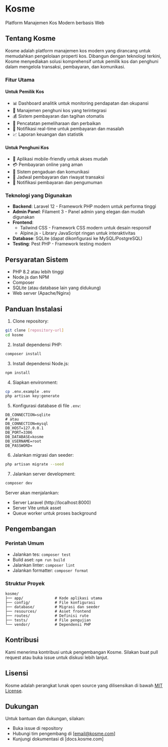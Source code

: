 # Kosme

Platform Manajemen Kos Modern berbasis Web

## Tentang Kosme

Kosme adalah platform manajemen kos modern yang dirancang untuk memudahkan pengelolaan properti kos. Dibangun dengan teknologi terkini, Kosme menyediakan solusi komprehensif untuk pemilik kos dan penghuni dalam mengelola transaksi, pembayaran, dan komunikasi.

### Fitur Utama

#### Untuk Pemilik Kos

-   📊 Dashboard analitik untuk monitoring pendapatan dan okupansi
-   👥 Manajemen penghuni kos yang terintegrasi
-   💰 Sistem pembayaran dan tagihan otomatis
-   📝 Pencatatan pemeliharaan dan perbaikan
-   📱 Notifikasi real-time untuk pembayaran dan masalah
-   📈 Laporan keuangan dan statistik

#### Untuk Penghuni Kos

-   📱 Aplikasi mobile-friendly untuk akses mudah
-   💳 Pembayaran online yang aman
-   📢 Sistem pengaduan dan komunikasi
-   📅 Jadwal pembayaran dan riwayat transaksi
-   🔔 Notifikasi pembayaran dan pengumuman

### Teknologi yang Digunakan

-   **Backend**: Laravel 12 - Framework PHP modern untuk performa tinggi
-   **Admin Panel**: Filament 3 - Panel admin yang elegan dan mudah digunakan
-   **Frontend**:
    -   Tailwind CSS - Framework CSS modern untuk desain responsif
    -   Alpine.js - Library JavaScript ringan untuk interaktivitas
-   **Database**: SQLite (dapat dikonfigurasi ke MySQL/PostgreSQL)
-   **Testing**: Pest PHP - Framework testing modern

## Persyaratan Sistem

-   PHP 8.2 atau lebih tinggi
-   Node.js dan NPM
-   Composer
-   SQLite (atau database lain yang didukung)
-   Web server (Apache/Nginx)

## Panduan Instalasi

1. Clone repository:

```bash
git clone [repository-url]
cd kosme
```

2. Install dependensi PHP:

```bash
composer install
```

3. Install dependensi Node.js:

```bash
npm install
```

4. Siapkan environment:

```bash
cp .env.example .env
php artisan key:generate
```

5. Konfigurasi database di file `.env`:

```env
DB_CONNECTION=sqlite
# atau
DB_CONNECTION=mysql
DB_HOST=127.0.0.1
DB_PORT=3306
DB_DATABASE=kosme
DB_USERNAME=root
DB_PASSWORD=
```

6. Jalankan migrasi dan seeder:

```bash
php artisan migrate --seed
```

7. Jalankan server development:

```bash
composer dev
```

Server akan menjalankan:

-   Server Laravel (http://localhost:8000)
-   Server Vite untuk asset
-   Queue worker untuk proses background

## Pengembangan

### Perintah Umum

-   Jalankan tes: `composer test`
-   Build aset: `npm run build`
-   Jalankan linter: `composer lint`
-   Jalankan formatter: `composer format`

### Struktur Proyek

```
kosme/
├── app/              # Kode aplikasi utama
├── config/           # File konfigurasi
├── database/         # Migrasi dan seeder
├── resources/        # Asset frontend
├── routes/           # Definisi rute
├── tests/            # File pengujian
└── vendor/           # Dependensi PHP
```

## Kontribusi

Kami menerima kontribusi untuk pengembangan Kosme. Silakan buat pull request atau buka issue untuk diskusi lebih lanjut.

## Lisensi

Kosme adalah perangkat lunak open source yang dilisensikan di bawah [MIT License](LICENSE.md).

## Dukungan

Untuk bantuan dan dukungan, silakan:

-   Buka issue di repository
-   Hubungi tim pengembang di [email@kosme.com]
-   Kunjungi dokumentasi di [docs.kosme.com]
